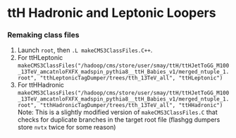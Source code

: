 # ttH Hadronic and Leptonic Loopers

### Remaking class files
1. Launch `root`, then `.L makeCMS3ClassFiles.C++`.
2. For ttHLeptonic `makeCMS3ClassFiles("/hadoop/cms/store/user/smay/ttH/ttHJetToGG_M100_13TeV_amcatnloFXFX_madspin_pythia8__ttH_Babies_v1/merged_ntuple_1.root", "tthLeptonicTagDumper/trees/tth_13TeV_all", "ttHLeptonic")`
3. For ttHHadronic `makeCMS3ClassFiles("/hadoop/cms/store/user/smay/ttH/ttHJetToGG_M100_13TeV_amcatnloFXFX_madspin_pythia8__ttH_Babies_v1/merged_ntuple_1.root", "tthHadronicTagDumper/trees/tth_13TeV_all", "ttHHadronic")`
Note: This is a slightly modified version of `makeCMS3ClassFiles.C` that checks for duplicate branches in the target root file (flashgg dumpers store `nvtx` twice for some reason)

